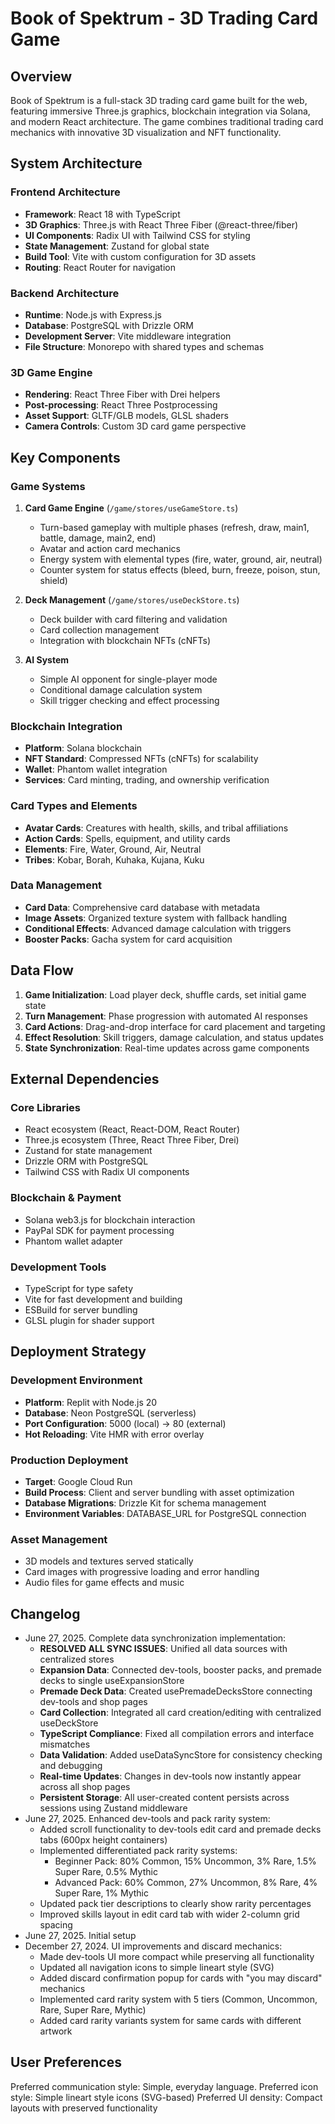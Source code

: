 # Book of Spektrum - 3D Trading Card Game

## Overview

Book of Spektrum is a full-stack 3D trading card game built for the web, featuring immersive Three.js graphics, blockchain integration via Solana, and modern React architecture. The game combines traditional trading card mechanics with innovative 3D visualization and NFT functionality.

## System Architecture

### Frontend Architecture
- **Framework**: React 18 with TypeScript
- **3D Graphics**: Three.js with React Three Fiber (@react-three/fiber)
- **UI Components**: Radix UI with Tailwind CSS for styling
- **State Management**: Zustand for global state
- **Build Tool**: Vite with custom configuration for 3D assets
- **Routing**: React Router for navigation

### Backend Architecture
- **Runtime**: Node.js with Express.js
- **Database**: PostgreSQL with Drizzle ORM
- **Development Server**: Vite middleware integration
- **File Structure**: Monorepo with shared types and schemas

### 3D Game Engine
- **Rendering**: React Three Fiber with Drei helpers
- **Post-processing**: React Three Postprocessing
- **Asset Support**: GLTF/GLB models, GLSL shaders
- **Camera Controls**: Custom 3D card game perspective

## Key Components

### Game Systems
1. **Card Game Engine** (`/game/stores/useGameStore.ts`)
   - Turn-based gameplay with multiple phases (refresh, draw, main1, battle, damage, main2, end)
   - Avatar and action card mechanics
   - Energy system with elemental types (fire, water, ground, air, neutral)
   - Counter system for status effects (bleed, burn, freeze, poison, stun, shield)

2. **Deck Management** (`/game/stores/useDeckStore.ts`)
   - Deck builder with card filtering and validation
   - Card collection management
   - Integration with blockchain NFTs (cNFTs)

3. **AI System** 
   - Simple AI opponent for single-player mode
   - Conditional damage calculation system
   - Skill trigger checking and effect processing

### Blockchain Integration
- **Platform**: Solana blockchain
- **NFT Standard**: Compressed NFTs (cNFTs) for scalability
- **Wallet**: Phantom wallet integration
- **Services**: Card minting, trading, and ownership verification

### Card Types and Elements
- **Avatar Cards**: Creatures with health, skills, and tribal affiliations
- **Action Cards**: Spells, equipment, and utility cards
- **Elements**: Fire, Water, Ground, Air, Neutral
- **Tribes**: Kobar, Borah, Kuhaka, Kujana, Kuku

### Data Management
- **Card Data**: Comprehensive card database with metadata
- **Image Assets**: Organized texture system with fallback handling
- **Conditional Effects**: Advanced damage calculation with triggers
- **Booster Packs**: Gacha system for card acquisition

## Data Flow

1. **Game Initialization**: Load player deck, shuffle cards, set initial game state
2. **Turn Management**: Phase progression with automated AI responses
3. **Card Actions**: Drag-and-drop interface for card placement and targeting
4. **Effect Resolution**: Skill triggers, damage calculation, and status updates
5. **State Synchronization**: Real-time updates across game components

## External Dependencies

### Core Libraries
- React ecosystem (React, React-DOM, React Router)
- Three.js ecosystem (Three, React Three Fiber, Drei)
- Zustand for state management
- Drizzle ORM with PostgreSQL
- Tailwind CSS with Radix UI components

### Blockchain & Payment
- Solana web3.js for blockchain interaction
- PayPal SDK for payment processing
- Phantom wallet adapter

### Development Tools
- TypeScript for type safety
- Vite for fast development and building
- ESBuild for server bundling
- GLSL plugin for shader support

## Deployment Strategy

### Development Environment
- **Platform**: Replit with Node.js 20
- **Database**: Neon PostgreSQL (serverless)
- **Port Configuration**: 5000 (local) → 80 (external)
- **Hot Reloading**: Vite HMR with error overlay

### Production Deployment
- **Target**: Google Cloud Run
- **Build Process**: Client and server bundling with asset optimization
- **Database Migrations**: Drizzle Kit for schema management
- **Environment Variables**: DATABASE_URL for PostgreSQL connection

### Asset Management
- 3D models and textures served statically
- Card images with progressive loading and error handling
- Audio files for game effects and music

## Changelog

- June 27, 2025. Complete data synchronization implementation:
  - **RESOLVED ALL SYNC ISSUES**: Unified all data sources with centralized stores
  - **Expansion Data**: Connected dev-tools, booster packs, and premade decks to single useExpansionStore
  - **Premade Deck Data**: Created usePremadeDecksStore connecting dev-tools and shop pages
  - **Card Collection**: Integrated all card creation/editing with centralized useDeckStore
  - **TypeScript Compliance**: Fixed all compilation errors and interface mismatches
  - **Data Validation**: Added useDataSyncStore for consistency checking and debugging
  - **Real-time Updates**: Changes in dev-tools now instantly appear across all shop pages
  - **Persistent Storage**: All user-created content persists across sessions using Zustand middleware
- June 27, 2025. Enhanced dev-tools and pack rarity system:
  - Added scroll functionality to dev-tools edit card and premade decks tabs (600px height containers)
  - Implemented differentiated pack rarity systems:
    - Beginner Pack: 80% Common, 15% Uncommon, 3% Rare, 1.5% Super Rare, 0.5% Mythic
    - Advanced Pack: 60% Common, 27% Uncommon, 8% Rare, 4% Super Rare, 1% Mythic
  - Updated pack tier descriptions to clearly show rarity percentages
  - Improved skills layout in edit card tab with wider 2-column grid spacing
- June 27, 2025. Initial setup
- December 27, 2024. UI improvements and discard mechanics:
  - Made dev-tools UI more compact while preserving all functionality
  - Updated all navigation icons to simple lineart style (SVG)
  - Added discard confirmation popup for cards with "you may discard" mechanics
  - Implemented card rarity system with 5 tiers (Common, Uncommon, Rare, Super Rare, Mythic)
  - Added card rarity variants system for same cards with different artwork

## User Preferences

Preferred communication style: Simple, everyday language.
Preferred icon style: Simple lineart style icons (SVG-based)
Preferred UI density: Compact layouts with preserved functionality